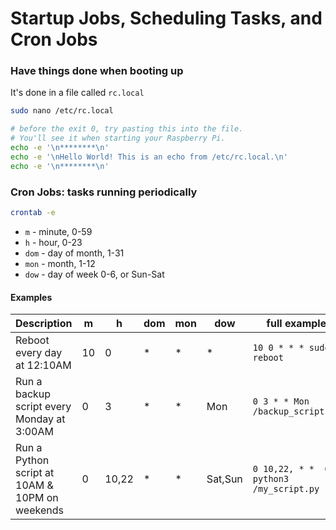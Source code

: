 # Startup Jobs, Scheduling Tasks, and Cron Jobs

### Have things done when booting up

It's done in a file called `rc.local`

```bash
sudo nano /etc/rc.local

# before the exit 0, try pasting this into the file.
# You'll see it when starting your Raspberry Pi.
echo -e '\n********\n'
echo -e '\nHello World! This is an echo from /etc/rc.local.\n'
echo -e '\n********\n'
```

### Cron Jobs: tasks running periodically

```bash
crontab -e
```

* `m` - minute, 0-59
* `h` - hour, 0-23
* `dom` - day of month, 1-31
* `mon` - month, 1-12
* `dow` - day of week 0-6, or Sun-Sat

#### Examples

<table>
    <thead>
        <th>Description</th>
        <th>m</th>
        <th>h</th>
        <th>dom</th>
        <th>mon</th>
        <th>dow</th>
        <th>full example</th>
    </thead>
    <tbody>
        <tr>
            <td>Reboot every day at 12:10AM</td>
            <td>10</td>
            <td>0</td>
            <td>*</td>
            <td>*</td>
            <td>*</td>
            <td><code>10 0 * * * sudo reboot</code></td>
        </tr>
        <tr>
            <td>Run a backup script every Monday at 3:00AM</td>
            <td>0</td>
            <td>3</td>
            <td>*</td>
            <td>*</td>
            <td>Mon</td>
            <td><code>0 3 * * Mon /backup_script.sh</code></td>
        </tr>
        <tr>
            <td>Run a Python script at 10AM & 10PM on weekends</td>
            <td>0</td>
            <td>10,22</td>
            <td>*</td>
            <td>*</td>
            <td>Sat,Sun</td>
            <td><code>0 10,22, * *  6,0 python3 /my_script.py</code></td>
        </tr>
    </tbody>
</table>